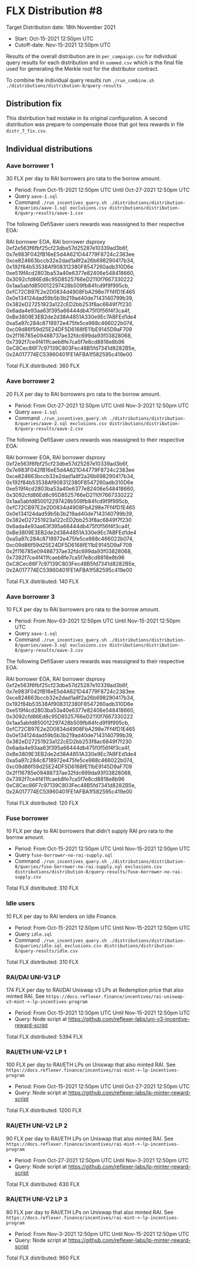 # FLX Distribution #8

Target Distribution date: 18th November 2021

- Start: Oct-15-2021 12:50pm UTC
- Cutoff-date: Nov-15-2021 12:50pm UTC

Results of the overall distribution are in `per_campaign.csv` for individual query results for each distribution and in `summed.csv` which is the final file used for generating the Merkle root for the distributor contract.

To combine the individual query results run `./run_combine.sh ./distributions/distribution-8/query-results`

## Distribution fix

This distribution had mistake in its original configuration. A second distribution was prepare to compensate those that got less rewards in file `distr_7_fix.csv`.

## Individual distributions

### Aave borrower 1

30 FLX per day to RAI borrowers pro rata to the borrow amount.

- Period: From Oct-15-2021 12:50pm UTC Until Oct-27-2021 12:50pm UTC
- Query `aave-1.sql`
- Command `./run_incentives_query.sh ./distributions/distribution-8/queries/aave-1.sql exclusions.csv distributions/distribution-8/query-results/aave-1.csv`

The following DefiSaver users rewards was reassigned to their respective EOA:

RAI borrower EOA, RAI borrower dsproxy
0xf2e563f6fbf25cf23dbe57d25287e10339ad3b6f, 0x7e983F042fB16eE5d4A621D44779F8724c2383ee
0xce824663bccb32e2dad1a8f2a26b698290417b34, 0x192f84b53538Af908312380F8547260adb310D6e
0xe519f4cd2803ba53a40e6377e82406e548418660, 0x3092cfd86Ed8c95D8525766eD2110f7667330222
0x1aa5abfd850012297428b509fb84fcd9f9f995cb, 0xfC72CB97E2e2D0834d4908FbA298e7Ff4fD1E465
0x0e134124dad59b5b3b219ad40de7143140799b39, 0x382eD27251923a122cED2bb253f8ac6849f7f230
0x6ada4e93aa63f395a66444db475f0f56f4f3ca4f, 0xBe3809E3EB2de2d38A4851A330e9Ec7ABFEd1de4
0xa5a97c284c8718972e475fe5ce988c466022b074, 0xc09d86f59d25E24DF5D6168fE11bE9145D9aF709
0x2f116785e09488737ae32fdc699da93f03828068, 0x7392f7ce4f411fcaeb8fe7ca5f7e8cd8818e8b96
0xC8Cec86F7c97139C803Fec48B5fd7341d8282B5e, 0x2A017774EC53960401FE1AFBA1f582595c419e00

Total FLX distributed:  360 FLX

### Aave borrower 2

20 FLX per day to RAI borrowers pro rata to the borrow amount.

- Period: From Oct-27-2021 12:50pm UTC Until Nov-3-2021 12:50pm UTC
- Query `aave-1.sql`
- Command `./run_incentives_query.sh ./distributions/distribution-8/queries/aave-2.sql exclusions.csv distributions/distribution-8/query-results/aave-2.csv`

The following DefiSaver users rewards was reassigned to their respective EOA:

RAI borrower EOA, RAI borrower dsproxy
0xf2e563f6fbf25cf23dbe57d25287e10339ad3b6f, 0x7e983F042fB16eE5d4A621D44779F8724c2383ee
0xce824663bccb32e2dad1a8f2a26b698290417b34, 0x192f84b53538Af908312380F8547260adb310D6e
0xe519f4cd2803ba53a40e6377e82406e548418660, 0x3092cfd86Ed8c95D8525766eD2110f7667330222
0x1aa5abfd850012297428b509fb84fcd9f9f995cb, 0xfC72CB97E2e2D0834d4908FbA298e7Ff4fD1E465
0x0e134124dad59b5b3b219ad40de7143140799b39, 0x382eD27251923a122cED2bb253f8ac6849f7f230
0x6ada4e93aa63f395a66444db475f0f56f4f3ca4f, 0xBe3809E3EB2de2d38A4851A330e9Ec7ABFEd1de4
0xa5a97c284c8718972e475fe5ce988c466022b074, 0xc09d86f59d25E24DF5D6168fE11bE9145D9aF709
0x2f116785e09488737ae32fdc699da93f03828068, 0x7392f7ce4f411fcaeb8fe7ca5f7e8cd8818e8b96
0xC8Cec86F7c97139C803Fec48B5fd7341d8282B5e, 0x2A017774EC53960401FE1AFBA1f582595c419e00

Total FLX distributed:  140 FLX

### Aave borrower 3

10 FLX per day to RAI borrowers pro rata to the borrow amount.

- Period: From Nov-03-2021 12:50pm UTC Until Nov-15-2021 12:50pm UTC
- Query `aave-1.sql`
- Command `./run_incentives_query.sh ./distributions/distribution-8/queries/aave-3.sql exclusions.csv distributions/distribution-8/query-results/aave-3.csv`

The following DefiSaver users rewards was reassigned to their respective EOA:

RAI borrower EOA, RAI borrower dsproxy
0xf2e563f6fbf25cf23dbe57d25287e10339ad3b6f, 0x7e983F042fB16eE5d4A621D44779F8724c2383ee
0xce824663bccb32e2dad1a8f2a26b698290417b34, 0x192f84b53538Af908312380F8547260adb310D6e
0xe519f4cd2803ba53a40e6377e82406e548418660, 0x3092cfd86Ed8c95D8525766eD2110f7667330222
0x1aa5abfd850012297428b509fb84fcd9f9f995cb, 0xfC72CB97E2e2D0834d4908FbA298e7Ff4fD1E465
0x0e134124dad59b5b3b219ad40de7143140799b39, 0x382eD27251923a122cED2bb253f8ac6849f7f230
0x6ada4e93aa63f395a66444db475f0f56f4f3ca4f, 0xBe3809E3EB2de2d38A4851A330e9Ec7ABFEd1de4
0xa5a97c284c8718972e475fe5ce988c466022b074, 0xc09d86f59d25E24DF5D6168fE11bE9145D9aF709
0x2f116785e09488737ae32fdc699da93f03828068, 0x7392f7ce4f411fcaeb8fe7ca5f7e8cd8818e8b96
0xC8Cec86F7c97139C803Fec48B5fd7341d8282B5e, 0x2A017774EC53960401FE1AFBA1f582595c419e00

Total FLX distributed:  120 FLX

### Fuse borrower

10 FLX per day to RAI borrowers that didn't supply RAI pro rata to the borrow amount.

- Period: From Oct-15-2021 12:50pm UTC Until Nov-15-2021 12:50pm UTC
- Query `fuse-borrower-no-rai-supply.sql`
- Command `./run_incentives_query.sh ./distributions/distribution-8/queries/fuse-borrower-no-rai-supply.sql exclusions.csv distributions/distribution-8/query-results/fuse-borrower-no-rai-supply.csv`

Total FLX distributed: 310 FLX

### Idle users

10 FLX per day to RAI lenders on Idle Finance.

- Period: From Oct-15-2021 12:50pm UTC Until Nov-15-2021 12:50pm UTC
- Query `idle.sql`
- Command `./run_incentives_query.sh ./distributions/distribution-8/queries/idle.sql exclusions.csv distributions/distribution-8/query-results/idle.csv`

Total FLX distributed: 310 FLX

### RAI/DAI UNI-V3 LP

174 FLX per day to RAI/DAI Uniswap v3 LPs at Redemption price that also minted RAI. See `https://docs.reflexer.finance/incentives/rai-uniswap-v3-mint-+-lp-incentives-program`

- Period: From Oct-15-2021 12:50pm UTC Until Nov-15-2021 12:50pm UTC
- Query: Node script at https://github.com/reflexer-labs/uni-v3-incentive-reward-script

Total FLX distributed: 5394 FLX

### RAI/ETH UNI-V2 LP 1

100 FLX per day to RAI/ETH LPs on Uniswap that also minted RAI. See `https://docs.reflexer.finance/incentives/rai-mint-+-lp-incentives-program`

- Period: From Oct-15-2021 12:50pm UTC Until Oct-27-2021 12:50pm UTC
- Query: Node script at https://github.com/reflexer-labs/lp-minter-reward-script

Total FLX distributed: 1200 FLX

### RAI/ETH UNI-V2 LP 2

90 FLX per day to RAI/ETH LPs on Uniswap that also minted RAI. See `https://docs.reflexer.finance/incentives/rai-mint-+-lp-incentives-program`

- Period: From Oct-27-2021 12:50pm UTC Until Nov-3-2021 12:50pm UTC
- Query: Node script at https://github.com/reflexer-labs/lp-minter-reward-script

Total FLX distributed: 630 FLX

### RAI/ETH UNI-V2 LP 3

80 FLX per day to RAI/ETH LPs on Uniswap that also minted RAI. See `https://docs.reflexer.finance/incentives/rai-mint-+-lp-incentives-program`

- Period: From Nov-3-2021 12:50pm UTC Until Nov-15-2021 12:50pm UTC
- Query: Node script at https://github.com/reflexer-labs/lp-minter-reward-script

Total FLX distributed: 960 FLX